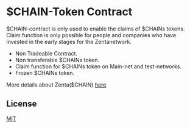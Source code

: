 # $CHAIN-Token Contract

$CHAIN-contract is only used to enable the claims of $CHAINs tokens. Claim function is only possible for people and companies who have invested in the early stages for the Zentanetwork.

- Non Tradeable Contract.
- Non transferable $CHAINs token.
- Claim function for $CHAINs token on Main-net and test-networks.
- Frozen $CHAINs token.

More details about Zenta($CHAIN) [here](https://docs.zentachain.io/economics)


## License

[MIT](https://github.com/ZentaChain/CHAIN-Token/blob/main/LICENSE)
